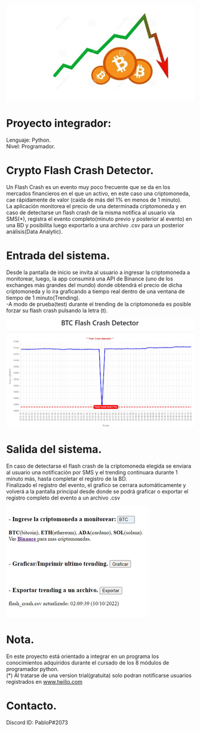 ![Juego banner](/flash_crash.jpg)

# Proyecto integrador:
Lenguaje: Python.\
Nivel: Programador.

# Crypto Flash Crash Detector.
Un Flash Crash es un evento muy poco frecuente que se da en los mercados financieros en el que un activo, en este caso una criptomoneda, cae rápidamente de valor
(caída de más del 1% en menos de 1 minuto).\
La aplicación monitorea el precio de una determinada criptomoneda y en caso de detectarse un flash crash de la misma notifica al usuario vía SMS(*),
registra el evento completo(minuto previo y posterior al evento) en una BD y posibilita luego exportarlo a una archivo .csv para un posterior análisis(Data Analytic). 


# Entrada del sistema.
Desde la pantalla de inicio se invita al usuario a ingresar la criptomoneda a monitorear, luego, la app consumirá una API de Binance
(uno de los exchanges más grandes del mundo) donde obtendrá el precio de dicha criptomoneda y lo ira graficando a tiempo real dentro de una ventana de tiempo
de 1 minuto(Trending).\
-A modo de prueba(test) durante el trending de la criptomoneda es posible forzar su flash crash pulsando la letra (t).

![Juego banner](/trending.jpg)



# Salida del sistema.
En caso de detectarse el flash crash de la criptomoneda elegida se enviara al usuario una notificación por SMS y el trending continuara durante
 1 minuto más, hasta completar el registro de la BD.\
Finalizado el registro del evento, el grafico se cerrara automáticamente y volverá a la pantalla principal desde donde se podrá graficar o exportar
 el registro completo del evento a un archivo .csv

![Juego banner](/index.jpg)



# Nota.
En este proyecto está orientado a integrar en un programa los conocimientos adquiridos durante el cursado de los 8 módulos de programador python.\
(*) Al tratarse de una version trial(gratuita) solo podran notificarse usuarios registrados en www.twilio.com

# Contacto.
Discord ID: PabloP#2073
